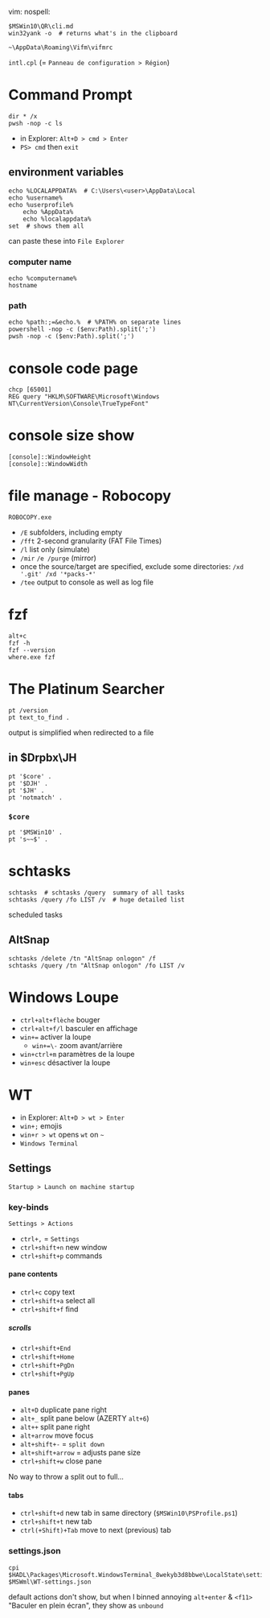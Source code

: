 vim: nospell:

    $MSWin10\QR\cli.md
    win32yank -o  # returns what's in the clipboard

    ~\AppData\Roaming\Vifm\vifmrc

`intl.cpl` (= `Panneau de configuration > Région`)

# Command Prompt
    dir * /x
    pwsh -nop -c ls

- in Explorer: `Alt+D > cmd > Enter`
- `PS> cmd` then `exit`

## environment variables
    echo %LOCALAPPDATA%  # C:\Users\<user>\AppData\Local
    echo %username%
    echo %userprofile%
        echo %AppData%
        echo %localappdata%
    set  # shows them all

can paste these into `File Explorer`

### computer name
    echo %computername%
    hostname

### path
    echo %path:;=&echo.%  # %PATH% on separate lines
    powershell -nop -c ($env:Path).split(';')
    pwsh -nop -c ($env:Path).split(';')

# console code page
    chcp [65001]
    REG query "HKLM\SOFTWARE\Microsoft\Windows NT\CurrentVersion\Console\TrueTypeFont"

# console size show
    [console]::WindowHeight
    [console]::WindowWidth

# file manage - Robocopy
    ROBOCOPY.exe

- `/E` subfolders, including empty
- `/fft` 2-second granularity (FAT File Times)
- `/l` list only (simulate)
- `/mir` `/e /purge` (mirror)
- once the source/target are specified, exclude some directories: `/xd '.git' /xd '*packs-*'`
- `/tee` output to console as well as log file

# fzf
    alt+c
    fzf -h
    fzf --version
    where.exe fzf

# The Platinum Searcher
    pt /version
    pt text_to_find .

output is simplified when redirected to a file

## in $Drpbx\JH
    pt '$core' .
    pt '$DJH' .
    pt '$JH' .
    pt 'notmatch' .

### `$core`
    pt '$MSWin10' .
    pt 's~~$' .

# schtasks
    schtasks  # schtasks /query  summary of all tasks
    schtasks /query /fo LIST /v  # huge detailed list

scheduled tasks

## AltSnap
    schtasks /delete /tn "AltSnap onlogon" /f
    schtasks /query /tn "AltSnap onlogon" /fo LIST /v

# Windows Loupe
- `ctrl+alt+flèche` bouger
- `ctrl+alt+f/l` basculer en affichage
- `win+=` activer la loupe
    - `win+=\-` zoom avant/arrière
- `win+ctrl+m` paramètres de la loupe
- `win+esc` désactiver la loupe

# WT
- in Explorer: `Alt+D > wt > Enter`
- `win+;` emojis
- `win+r > wt` opens `wt` on `~`
- `Windows Terminal`

## Settings
    Startup > Launch on machine startup

### key-binds
    Settings > Actions

- `ctrl+,` = `Settings`
- `ctrl+shift+n` new window
- `ctrl+shift+p` commands

#### pane contents
- `ctrl+c` copy text
- `ctrl+shift+a` select all
- `ctrl+shift+f` find

##### scrolls
- `ctrl+shift+End`
- `ctrl+shift+Home`
- `ctrl+shift+PgDn`
- `ctrl+shift+PgUp`

#### panes
- `alt+D` duplicate pane right
- `alt+_` split pane below (AZERTY `alt+6`)
- `alt++` split pane right
- `alt+arrow` move focus
- `alt+shift+-` = `split down`
- `alt+shift+arrow` = adjusts pane size
- `ctrl+shift+w` close pane

No way to throw a split out to full...

#### tabs
- `ctrl+shift+d` new tab in same directory (`$MSWin10\PSProfile.ps1`)
- `ctrl+shift+t` new tab
- `ctrl(+Shift)+Tab` move to next (previous) tab

### settings.json
    cpi $HADL\Packages\Microsoft.WindowsTerminal_8wekyb3d8bbwe\LocalState\settings.json $MSWml\WT-settings.json

default actions don't show, but when I binned annoying `alt+enter` & `<f11>` "Baculer en plein écran", they show as `unbound`

